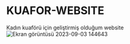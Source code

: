 # KUAFOR-WEBSITE
Kadın kuaförü için geliştirmiş olduğum website
![Ekran görüntüsü 2023-09-03 144643](https://github.com/Onur-Ardic/KUAFOR-WEBSITE/assets/121682309/70b780c2-6a46-440f-8ca5-0a59dc131d9a)
